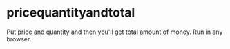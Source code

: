 # pricequantityandtotal
Put price and quantity and then you'll get total amount of money.
Run in any browser.
